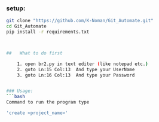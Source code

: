 ### setup: 
```bash
git clone "https://github.com/K-Noman/Git_Automate.git"
cd Git_Automate
pip install -r requirements.txt



##   What to do first 

	1. open br2.py in text editer (like notepad etc.)
	2. goto Ln:15 Col:13  And type your UserName
	3. goto Ln:16 Col:13  And type your Password


### Usage:
```bash
Command to run the program type

'create <project_name>'

```
